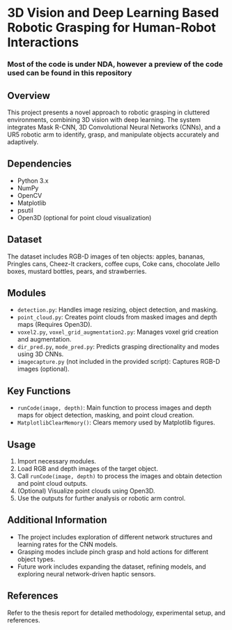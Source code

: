
# 3D Vision and Deep Learning Based Robotic Grasping for Human-Robot Interactions

### Most of the code is under NDA, however a preview of the code used can be found in this repository

## Overview
This project presents a novel approach to robotic grasping in cluttered environments, combining 3D vision with deep learning. The system integrates Mask R-CNN, 3D Convolutional Neural Networks (CNNs), and a UR5 robotic arm to identify, grasp, and manipulate objects accurately and adaptively.

## Dependencies
- Python 3.x
- NumPy
- OpenCV
- Matplotlib
- psutil
- Open3D (optional for point cloud visualization)

## Dataset
The dataset includes RGB-D images of ten objects: apples, bananas, Pringles cans, Cheez-It crackers, coffee cups, Coke cans, chocolate Jello boxes, mustard bottles, pears, and strawberries.

## Modules
- `detection.py`: Handles image resizing, object detection, and masking.
- `point_cloud.py`: Creates point clouds from masked images and depth maps (Requires Open3D).
- `voxel2.py`, `voxel_grid_augmentation2.py`: Manages voxel grid creation and augmentation.
- `dir_pred.py`, `mode_pred.py`: Predicts grasping directionality and modes using 3D CNNs.
- `imagecapture.py` (not included in the provided script): Captures RGB-D images (optional).
  
## Key Functions
- `runCode(image, depth)`: Main function to process images and depth maps for object detection, masking, and point cloud creation.
- `MatplotlibClearMemory()`: Clears memory used by Matplotlib figures.

## Usage
1. Import necessary modules.
2. Load RGB and depth images of the target object.
3. Call `runCode(image, depth)` to process the images and obtain detection and point cloud outputs.
4. (Optional) Visualize point clouds using Open3D.
5. Use the outputs for further analysis or robotic arm control.

## Additional Information
- The project includes exploration of different network structures and learning rates for the CNN models.
- Grasping modes include pinch grasp and hold actions for different object types.
- Future work includes expanding the dataset, refining models, and exploring neural network-driven haptic sensors.

## References
Refer to the thesis report for detailed methodology, experimental setup, and references.
